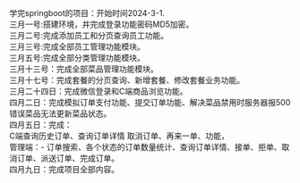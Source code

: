学完springboot的项目：开始时间2024-3-1.  
三月一号:搭建环境，并完成登录功能密码MD5加密。  
三月二号:完成添加员工和分页查询员工功能。  
三月三号:完成全部员工管理功能模块。  
三月五号:完成全部分类管理功能模块。  
三月十三号：完成全部菜品管理功能模块。  
三月十七号：完成套餐的分页查询、新增套餐、修改套餐业务功能。  
三月二十四日：完成微信登录和C端商品浏览功能。  
四月二日：完成模拟订单支付功能、提交订单功能、解决菜品禁用时服务器报500错误菜品无法更新菜品状态。  
四月五日：完成：  
            C端查询历史订单、查询订单详情 取消订单、再来一单、功能，  
            管理端：- 订单搜索、各个状态的订单数量统计、查询订单详情、接单、拒单、取消订单、派送订单、完成订单。  
四月九日：完成项目全部内容。
